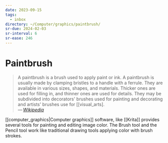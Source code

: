 ```yaml
---
date: 2023-09-15
tags:
  - inbox
directory: ~/Computer/graphics/paintbrush/
sr-due: 2024-02-03
sr-interval: 6
sr-ease: 246
---
```

# Paintbrush

> A paintbrush is a brush used to apply paint or ink. A paintbrush is usually
> made by clamping bristles to a handle with a ferrule. They are available in
> various sizes, shapes, and materials. Thicker ones are used for filling in,
> and thinner ones are used for details. They may be subdivided into decorators'
> brushes used for painting and decorating and artists' brushes use for
> [[visual_arts].\
> — <cite>[Wikipedia](https://en.wikipedia.org/wiki/Paintbrush)</cite>

[[computer_graphics|Computer graphics]] software, like [[Krita]] provides
several tools for painting and editing image color. The Brush tool and the
Pencil tool work like traditional drawing tools applying color with brush
strokes.

